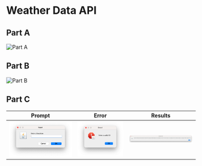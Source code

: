 # Weather Data API

## Part A

![Part A](https://raw.githubusercontent.com/YashTotale/weather-data-api/main/static/part-a.gif)

## Part B

![Part B](https://raw.githubusercontent.com/YashTotale/weather-data-api/main/static/part-b.gif)

## Part C

| Prompt                                                                                                        | Error                                                                                                       | Results                                                                                                         |
| ------------------------------------------------------------------------------------------------------------- | ----------------------------------------------------------------------------------------------------------- | --------------------------------------------------------------------------------------------------------------- |
| ![Part C Prompt](https://raw.githubusercontent.com/YashTotale/weather-data-api/main/static/part-c-prompt.png) | ![Part C Error](https://raw.githubusercontent.com/YashTotale/weather-data-api/main/static/part-c-error.png) | ![Part C Results](https://raw.githubusercontent.com/YashTotale/weather-data-api/main/static/part-c-results.png) |
